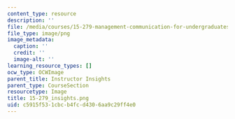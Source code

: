 ```yaml
---
content_type: resource
description: ''
file: /media/courses/15-279-management-communication-for-undergraduates-fall-2012/c5915f531cbcb4fcd4306aa9c29ff4e0_15-279_insights.png
file_type: image/png
image_metadata:
  caption: ''
  credit: ''
  image-alt: ''
learning_resource_types: []
ocw_type: OCWImage
parent_title: Instructor Insights
parent_type: CourseSection
resourcetype: Image
title: 15-279_insights.png
uid: c5915f53-1cbc-b4fc-d430-6aa9c29ff4e0
---
```


